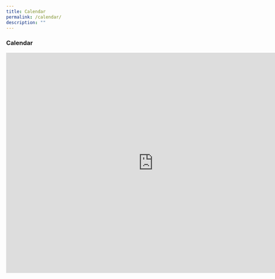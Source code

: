 ```yaml
---
title: Calendar
permalink: /calendar/
description: ""
---
```


### **Calendar**

<iframe src="https://calendar.google.com/calendar/embed?src=cvpspublic%40gmail.com&ctz=Asia%2FSingapore" style="border: 0" width="800" height="600" frameborder="0" scrolling="no"></iframe>